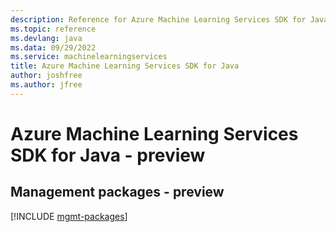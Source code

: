 ```yaml
---
description: Reference for Azure Machine Learning Services SDK for Java
ms.topic: reference
ms.devlang: java
ms.data: 09/29/2022
ms.service: machinelearningservices
title: Azure Machine Learning Services SDK for Java
author: joshfree
ms.author: jfree
---
```

# Azure Machine Learning Services SDK for Java - preview

## Management packages - preview
[!INCLUDE [mgmt-packages](machine-learning-services-mgmt-index.md)]